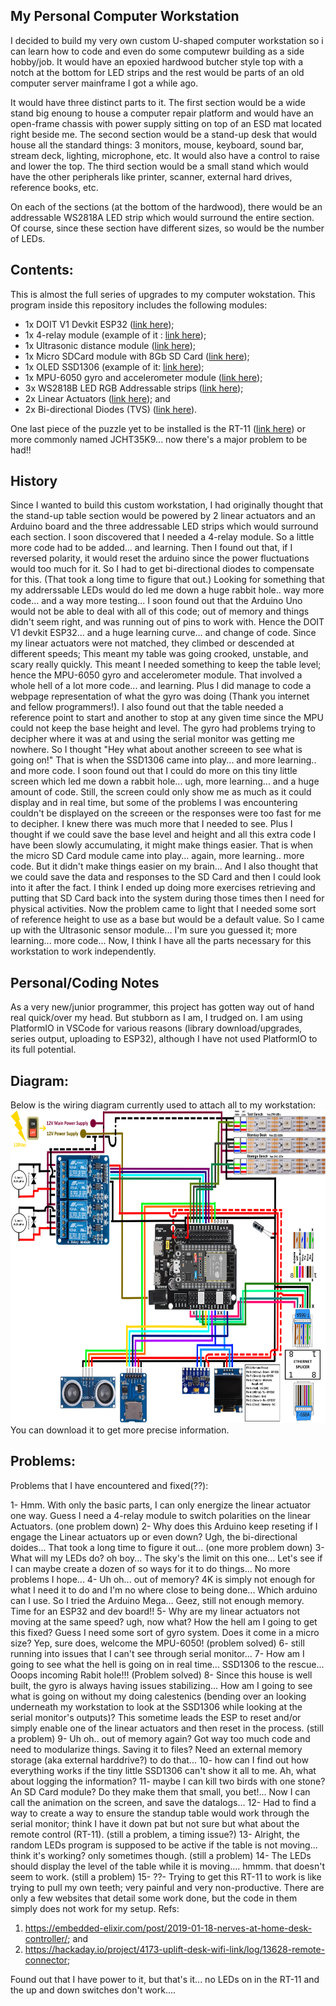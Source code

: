## My Personal Computer Workstation

I decided to build my very own custom U-shaped computer workstation so i can learn how to code and even do some computewr building as a side hobby/job.
It would have an epoxied hardwood butcher style top with a notch at the bottom for LED strips and the rest would be parts of an old computer server mainframe I got a while ago.

It would have three distinct parts to it.
The first section would be a wide stand big enoung to house a computer repair platform and would have an open-frame chassis with power supply sitting on top of an ESD mat located right beside me.
The second section would be a stand-up desk that would house all the standard things: 3 monitors, mouse, keyboard, sound bar, stream deck, lighting, microphone, etc. It would also have a control to raise and lower the top.
The third section would be a small stand which would have the other peripherals like printer, scanner, external hard drives, reference books, etc.

On each of the sections (at the bottom of the hardwood), there would be an addressable WS2818A LED strip which would surround the entire section.
Of course, since these section have different sizes, so would be the number of LEDs.

## Contents:
This is almost the full series of upgrades to my computer wokstation.
This program inside this repository includes the following modules:
- 1x DOIT V1 Devkit ESP32 (<a href="https://randomnerdtutorials.com/getting-started-with-esp32/" target="_blank">link here</a>);
- 1x 4-relay module (example of it : <a href="https://www.amazon.ca/ELEGOO-Channel-Optocoupler-Arduino-Raspberry/dp/B06XCKQ1M9?th=1" target="_blank">link here</a>);
- 1x Ultrasonic distance module (<a href="https://www.hackster.io/csw1/ultrasonic-sensor-with-arduino-uno-f33ca1" target="_blank">link here</a>);
- 1x Micro SDCard module with 8Gb SD Card (<a href="https://www.amazon.ca/Storage-Memory-Shield-Module-Arduino/dp/B01IPCAP72" target="_blank">link here</a>);
- 1x OLED SSD1306 (example of it: <a href="https://www.amazon.ca/UCTRONICS-SSD1306-Self-Luminous-Display-Raspberry/dp/B072Q2X2LL" target="_blank">link here</a>);
- 1x MPU-6050 gyro and accelerometer module (<a href="https://howtomechatronics.com/tutorials/arduino/arduino-and-mpu6050-accelerometer-and-gyroscope-tutorial/" target="_blank">link here</a>);
- 3x WS2818B LED RGB Addressable strips (<a href="https://www.superlightingled.com/ws2818-ic-programmable-led-strips-c-5_488_183.html" target="_blank">link here</a>);
- 2x Linear Actuators (<a href="https://www.windynation.com/products/linear-actuators" target="_blank">link here</a>); and
- 2x Bi-directional Diodes (TVS) (<a href="https://www.rohm.com/electronics-basics/diodes/di_what8" target="_blank">link here</a>).

One last piece of the puzzle yet to be installed is the RT-11 (<a href="https://www.progressiveautomations.ca/products/rt-11" target="_blank">link here</a>) or more commonly named JCHT35K9... now there's a major problem to be had!!

## History
Since I wanted to build this custom workstation, I had originally thought that the stand-up table section would be powered by 2 linear actuators and an Arduino board and the three addressable LED strips which would surround each section.
I soon discovered that I needed a 4-relay module. So a little more code had to be added... and learning.
Then I found out that, if I reversed polarity, it would reset the arduino since the power fluctuations would too much for it.
So I had to get bi-directional diodes to compensate for this. (That took a long time to figure that out.)
Looking for something that my addrerssable LEDs would do led me down a huge rabbit hole.. way more code... and a way more testing...
I soon found out that the Arduino Uno would not be able to deal with all of this code; out of memory and things didn't seem right, and was running out of pins to work with.
Hence the DOIT V1 devkit ESP32... and a huge learning curve... and change of code.
Since my linear actuators were not matched, they climbed or descended at different speeds; This meant my table was going crooked, unstable, and scary really quickly.
This meant I needed something to keep the table level; hence the MPU-6050 gyro and accelerometer module.
That involved a whole hell of a lot more code... and learning.
Plus I did manage to code a webpage representation of what the gyro was doing (Thank you internet and fellow programmers!).
I also found out that the table needed a reference point to start and another to stop at any given time since the MPU could not keep the base height and level.
The gyro had problems trying to decipher where it was at and using the serial monitor was getting me nowhere.
So I thought "Hey what about another screeen to see what is going on!"
That is when the SSD1306 came into play... and more learning.. and more code.
I soon found out that I could do more on this tiny little screen which led me down a rabbit hole... ugh, more learning... and a huge amount of code.
Still, the screen could only show me as much as it could display and in real time, but some of the problems I was encountering couldn't be displayed on the screeen or the responses were too fast for me to decipher.
I knew there was much more that I needed to see. Plus I thought if we could save the base level and height and all this extra code I have been slowly accumulating, it might make things easier.
That is when the micro SD Card module came into play... again, more learning.. more code. But it didn't make things easier on my brain...
And I also thought that we could save the data and responses to the SD Card and then I could look into it after the fact.
I think I ended up doing more exercises retrieving and putting that SD Card back into the system during those times then I need for physical activities.
Now the problem came to light that I needed some sort of reference height to use as a base but would be a default value.
So I came up with the Ultrasonic sensor module... I'm sure you guessed it; more learning... more code...
Now, I think I have all the parts necessary for this workstation to work independently.

## Personal/Coding Notes
As a very new/junior programmer, this project has gotten way out of hand real quick/over my head. But stubborn as I am, I trudged on.
I am using PlatformIO in VSCode for various reasons (library download/upgrades, series output, uploading to ESP32), although I have not used PlatformIO to its full potential.

## Diagram:
Below is the wiring diagram currently used to attach all to my workstation:
<img height=500 width=750 alt="Wiring diagram" src="https://github.com/Scarecrow1965/LED-SDCard-MPU-LA-OLED-ESP32/blob/main/ESP32-deskstand-wiring2.png">
You can download it to get more precise information.

## Problems:
Problems that I have encountered and fixed(??):

1- Hmm. With only the basic parts, I can only energize the linear actuator one way. Guess I need a 4-relay module to switch polarities on the linear Actuators. (one problem down)
2- Why does this Arduino keep reseting if I engage the Linear actuators up or even down? Ugh, the bi-directional doides... That took a long time to figure it out... (one more problem down)
3- What will my LEDs do? oh boy... The sky's the limit on this one... Let's see if I can maybe create a dozen of so ways for it to do things... No more problems I hope...
4- Uh oh... out of memory? 4K is simply not enough for what I need it to do and I'm no where close to being done... Which arduino can I use. So I tried the Arduino Mega...  Geez, still not enough memory. Time for an ESP32 and dev board!!
5- Why are my linear actuators not moving at the same speed? ugh, now what? How the hell am I going to get this fixed? Guess I need some sort of gyro system. Does it come in a micro size? Yep, sure does, welcome the MPU-6050! (problem solved)
6- still running into issues that I can't see through serial monitor...
7- How am I going to see what the hell is going on in real time... SSD1306 to the rescue... Ooops incoming Rabit hole!!! (Problem solved)
8- Since this house is well built, the gyro is always having issues stabilizing...
  How am I going to see what is going on without my doing calestenics (bending over an looking underneath my workstation to look at the SSD1306 while looking at the serial monitor's outputs)?
  This sometime leads the ESP to reset and/or simply enable one of the linear actuators and then reset in the process. (still a problem)
9- Uh oh.. out of memory again? Got way too much code and need to modularize things. Saving it to files? Need an external memory storage (aka external harddrive?) to do that...
10- how can I find out how everything works if the tiny little SSD1306 can't show it all to me. Ah, what about logging the information?
11- maybe I can kill two birds with one stone? An SD Card module? Do they make them that small, you bet!... Now I can call the animation on the screen, and save the datalogs...
12- Had to find a way to create a way to ensure the standup table would work through the serial monitor; think I have it down pat but not sure but what about the remote control (RT-11). (still a problem, a timing issue?)
13- Alright, the random LEDs program is supposed to be active if the table is not moving... think it's working? only sometimes though. (still a problem)
14- The LEDs should display the level of the table while it is moving.... hmmm. that doesn't seem to work. (still a problem)
15- 
??- Trying to get this RT-11 to work is like trying to pull my own teeth; very painful and very non-productive. 
 There are only a few websites that detail some work done, but the code in them simply does not work for my setup.
 Refs:
 1) <a href="https://embedded-elixir.com/post/2019-01-18-nerves-at-home-desk-controller/" target="_blank">https://embedded-elixir.com/post/2019-01-18-nerves-at-home-desk-controller/</a>; and
 2) <a href="https://hackaday.io/project/4173-uplift-desk-wifi-link/log/13628-remote-connector" target="_blank">https://hackaday.io/project/4173-uplift-desk-wifi-link/log/13628-remote-connector</a>;
 
 Found out that I have power to it, but that's it... no LEDs on in the RT-11 and the up and down switches don't work....
